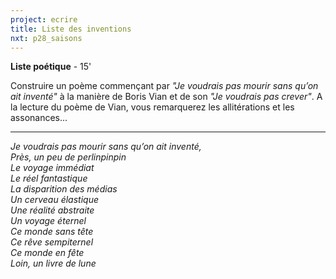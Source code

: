 ```yaml
---
project: ecrire
title: Liste des inventions
nxt: p28_saisons
---
```


**Liste poétique** - 15'

Construire un poème commençant par *"Je voudrais pas mourir sans qu’on ait inventé"* à la manière de Boris Vian et de son *"Je voudrais pas crever"*. A la lecture du poème de Vian, vous remarquerez les allitérations et les assonances...

---

*Je voudrais pas mourir sans qu’on ait inventé,  
Près, un peu de perlinpinpin  
Le voyage immédiat  
Le réel fantastique  
La disparition des médias  
Un cerveau élastique  
Une réalité abstraite  
Un voyage éternel  
Ce monde sans tête  
Ce rêve sempiternel  
Ce monde en fête  
Loin, un livre de lune*